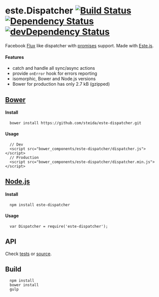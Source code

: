 # este.Dispatcher [![Build Status](https://secure.travis-ci.org/steida/este-dispatcher.png?branch=master)](http://travis-ci.org/steida/este-dispatcher) [![Dependency Status](https://david-dm.org/steida/este-dispatcher.png)](https://david-dm.org/steida/este-dispatcher) [![devDependency Status](https://david-dm.org/steida/este-dispatcher/dev-status.png)](https://david-dm.org/steida/este-dispatcher#info=devDependencies)

Facebook [Flux](https://github.com/facebook/flux) like dispatcher with [promises](https://promisesaplus.com/) support. Made with [Este.js](https://github.com/steida/este).

#### Features

  - catch and handle all sync/async actions
  - provide `onError` hook for errors reporting
  - isomorphic, Bower and Node.js versions
  - Bower for production has only 2.7 kB (gzipped)

## [Bower](http://bower.io/)

#### Install

```
  bower install https://github.com/steida/este-dispatcher.git
```

#### Usage

```
  // Dev
  <script src="bower_components/este-dispatcher/dispatcher.js"></script>
  // Production
  <script src="bower_components/este-dispatcher/dispatcher.min.js"></script>
```

## [Node.js](http://nodejs.org/)

#### Install

```
  npm install este-dispatcher
```

#### Usage

```
  var Dispatcher = require('este-dispatcher');
```

## API

Check [tests](https://github.com/steida/este-library/blob/master/este/dispatcher/dispatcher_test.coffee) or [source](https://github.com/steida/este-library/blob/master/este/dispatcher/dispatcher.coffee).

## Build

```
  npm install
  bower install
  gulp
```
